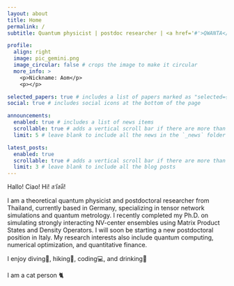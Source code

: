 ```yaml
---
layout: about
title: Home
permalink: /
subtitle: Quantum physicist | postdoc researcher | <a href='#'>QWANTA</a> contributor.

profile:
  align: right
  image: pic_gemini.png
  image_circular: false # crops the image to make it circular
  more_info: >
    <p>Nickname: Aom</p>
    <p></p>

selected_papers: true # includes a list of papers marked as "selected={true}"
social: true # includes social icons at the bottom of the page

announcements:
  enabled: true # includes a list of news items
  scrollable: true # adds a vertical scroll bar if there are more than 3 news items
  limit: 5 # leave blank to include all the news in the `_news` folder

latest_posts:
  enabled: true
  scrollable: true # adds a vertical scroll bar if there are more than 3 new posts items
  limit: 3 # leave blank to include all the blog posts
---
```

Hallo! Ciao! Hi! สวัสดี! 

I am a theoretical quantum physicist and postdoctoral researcher from Thailand, currently based in Germany, specializing in tensor network simulations and quantum metrology.
I recently completed my Ph.D. on simulating strongly interacting NV-center ensembles using Matrix Product States and Density Operators.
I will soon be starting a new postdoctoral position in Italy.
My research interests also include quantum computing, numerical optimization, and quantitative finance.

I enjoy diving🤿, hiking🥾, coding💻, and drinking🍺

I am a cat person 🐈

<!-- Write your biography here. Tell the world about yourself. Link to your favorite [subreddit](http://reddit.com). You can put a picture in, too. The code is already in, just name your picture `prof_pic.jpg` and put it in the `img/` folder.

Put your address / P.O. box / other info right below your picture. You can also disable any of these elements by editing `profile` property of the YAML header of your `_pages/about.md`. Edit `_bibliography/papers.bib` and Jekyll will render your [publications page](/al-folio/publications/) automatically.

Link to your social media connections, too. This theme is set up to use [Font Awesome icons](https://fontawesome.com/) and [Academicons](https://jpswalsh.github.io/academicons/), like the ones below. Add your Facebook, Twitter, LinkedIn, Google Scholar, or just disable all of them. -->
